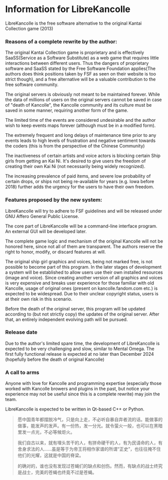 # Information for LibreKancolle

LibreKancolle is the free software alternative to the original Kantai Collection game (2013)

### Reasons of a complete rewrite by the author:

The original Kantai Collection game is proprietary and is effectively SaaSS(Service as a Software Substitute) as a web game that requires little interactions between different users. Thus the dangers of proprietary software and SaaSS stated by the Free Software Foundation applies(The authors does think positions taken by FSF as seen on their website is too strict though), and a free alternative will be a valuable contribution to the free software community.

The original servers is obviously not meant to be maintained forever. While the data of millions of users on the original servers cannot be saved in case of "death of Kancolle", the Kancolle community and its culture must be saved in some manner, requiring another form of the game.

The limited time of the events are considered undesirable and the author wish to keep events maps forever (although must be in a modified form).

The extremely frequent and long delays of maintenance time prior to any events leads to high levels of frustration and negative sentiment towards the coders (this is from the perspective of the Chinese Community)

The inactiveness of certain artists and voice actors is blocking certain Ship girls from getting an Kai Ni. It's desired to give users the freedom of creating their own Kai Ni (not necessarily being widely recognized).

The increasing prevalence of paid items, and severe low probability of certain drops, or ships not being re-available for years (e.g. Iowa before 2018) further adds the urgency for the users to have their own freedom.

### Features proposed by the new system:

LibreKancolle will try to adhere to FSF guidelines and will be released under GNU Affero General Public License.

The core part of LibreKancolle will be a command-line interface program. An external GUI will be developed later.

The complete game logic and mechanism of the original Kancolle will not be honored here, since not all of them are transparent. The authors reserve the right to honor, modify, or discard features at will.

The original ship girl graphics and voices, being not marked free, is not possible to become part of this program. In the later stages of development a system will be established to allow users use their own installed resources (image and voice). Since creating another version of all graphics and voices is very expensive and breaks user experience for those familiar with old Kancolle, usage of original ones (present on kancolle.fandom.com etc.) is expected to be widespread. Due to their unclear copyright status, users is at their own risk in this scenario.

Before the death of the original server, this program will be updated according to (but not strictly copy) the updates of the original server. After that, an entirely independent evolving path will be pursued.

### Release date

Due to the author's limited spare time, the development of LibreKancolle is expected to be very challenging and slow, similar to Mental Omega. The first fully functional release is expected at no later than December 2024 (hopefully before the death of original Kancolle)

### A call to arms

Anyone with love for Kancolle and programming expertise (especially those worked with Kancolle browers and plugins in the past, but notice your experience may not be useful since this is a complete rewrite) may join the team.

LibreKancolle is expected to be written in Qt-based C++ or Python.

> 愿中国青年都摆脱冷气，只是向上走，不必听自暴自弃者流的话。能做事的做事，能发声的发声。有一份热，发一分光。就令萤火一般，也可以在黑暗里发一点光，不必等候炬火。
>
> 我们自古以来，就有埋头苦干的人，有拼命硬干的人，有为民请命的人，有舍身求法的人……虽是等于为帝王将相作家谱的所谓“正史”，也往往掩不住他们的光耀，这就是中国的脊梁。
>
> 的确对的，谁也没有发现过苍蝇们的缺点和创伤。然而，有缺点的战士终究是战士，完美的苍蝇也终竟不过是苍蝇。